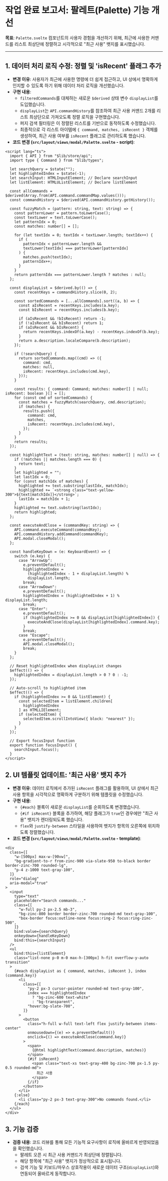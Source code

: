 # 작업 완료 보고서: 팔레트(Palette) 기능 개선

**목표**: `Palette.svelte` 컴포넌트의 사용자 경험을 개선하기 위해, 최근에 사용한 커맨드를 리스트 최상단에 정렬하고 시각적으로 "최근 사용" 뱃지를 표시했습니다.

---

## 1. 데이터 처리 로직 수정: 정렬 및 'isRecent' 플래그 추가

- **변경 이유**: 사용자가 최근에 사용한 명령에 더 쉽게 접근하고, UI 상에서 명확하게 인지할 수 있도록 하기 위해 데이터 처리 로직을 개선했습니다.
- **구현 내용**:
    - `filteredCommands`를 대체하는 새로운 `$derived` 상태 변수 `displayList`를 도입했습니다.
    - `displayList`는 `API.commandHistory`를 참조하여 최근 사용 커맨드 2개를 리스트 최상단으로 가져오도록 정렬 로직을 구현했습니다.
    - 퍼지 검색 필터링은 이 정렬된 리스트를 기반으로 동작하도록 수정했습니다.
    - 최종적으로 각 리스트 아이템에 `{ command, matches, isRecent }` 객체를 생성하여, 최근 사용 여부를 `isRecent` 플래그로 관리하도록 했습니다.
- **코드 변경 (`src/layout/views/modal/Palette.svelte` - script)**:

```svelte
<script lang="ts">
  import { API } from "$lib/store/api";
  import type { Command } from "$lib/types";

  let searchQuery = $state("");
  let highlightedIndex = $state(-1);
  let searchInput: HTMLInputElement; // Declare searchInput
  let listElement: HTMLUListElement; // Declare listElement

  const allCommands = $derived(Array.from(API.command.commandMap.values()));
  const commandHistory = $derived(API.commandHistory.getHistory());

  const fuzzyMatch = (pattern: string, text: string) => {
    const patternLower = pattern.toLowerCase();
    const textLower = text.toLowerCase();
    let patternIdx = 0;
    const matches: number[] = [];

    for (let textIdx = 0; textIdx < textLower.length; textIdx++) {
      if (
        patternIdx < patternLower.length &&
        textLower[textIdx] === patternLower[patternIdx]
      ) {
        matches.push(textIdx);
        patternIdx++;
      }
    }
    return patternIdx === patternLower.length ? matches : null;
  };

  const displayList = $derived.by(() => {
    const recentKeys = commandHistory.slice(0, 2);

    const sortedCommands = [...allCommands].sort((a, b) => {
      const aIsRecent = recentKeys.includes(a.key);
      const bIsRecent = recentKeys.includes(b.key);

      if (aIsRecent && !bIsRecent) return -1;
      if (!aIsRecent && bIsRecent) return 1;
      if (aIsRecent && bIsRecent) {
        return recentKeys.indexOf(a.key) - recentKeys.indexOf(b.key);
      }
      return a.description.localeCompare(b.description);
    });

    if (!searchQuery) {
      return sortedCommands.map((cmd) => ({
        command: cmd,
        matches: null,
        isRecent: recentKeys.includes(cmd.key),
      }));
    }

    const results: { command: Command; matches: number[] | null; isRecent: boolean }[] = [];
    for (const cmd of sortedCommands) {
      const matches = fuzzyMatch(searchQuery, cmd.description);
      if (matches) {
        results.push({
          command: cmd,
          matches,
          isRecent: recentKeys.includes(cmd.key),
        });
      }
    }
    return results;
  });

  const highlightText = (text: string, matches: number[] | null) => {
    if (!matches || matches.length === 0) {
      return text;
    }
    let highlighted = "";
    let lastIdx = 0;
    for (const matchIdx of matches) {
      highlighted += text.substring(lastIdx, matchIdx);
      highlighted += `<strong class="text-yellow-300">${text[matchIdx]}</strong>`;
      lastIdx = matchIdx + 1;
    }
    highlighted += text.substring(lastIdx);
    return highlighted;
  };

  const executeAndClose = (commandKey: string) => {
    API.command.executeCommand(commandKey);
    API.commandHistory.addCommand(commandKey);
    API.modal.closeModal();
  };

  const handleKeyDown = (e: KeyboardEvent) => {
    switch (e.key) {
      case "ArrowUp":
        e.preventDefault();
        highlightedIndex =
          (highlightedIndex - 1 + displayList.length) %
          displayList.length;
        break;
      case "ArrowDown":
        e.preventDefault();
        highlightedIndex = (highlightedIndex + 1) % displayList.length;
        break;
      case "Enter":
        e.preventDefault();
        if (highlightedIndex >= 0 && displayList[highlightedIndex]) {
          executeAndClose(displayList[highlightedIndex].command.key);
        }
        break;
      case "Escape":
        e.preventDefault();
        API.modal.closeModal();
        break;
    }
  };

  // Reset highlightedIndex when displayList changes
  $effect(() => {
    highlightedIndex = displayList.length > 0 ? 0 : -1;
  });

  // Auto-scroll to highlighted item
  $effect(() => {
    if (highlightedIndex >= 0 && listElement) {
      const selectedItem = listElement.children[
        highlightedIndex
      ] as HTMLLIElement;
      if (selectedItem) {
        selectedItem.scrollIntoView({ block: "nearest" });
      }
    }
  });

  // Export focusInput function
  export function focusInput() {
    searchInput.focus();
  }
</script>
```

## 2. UI 템플릿 업데이트: '최근 사용' 뱃지 추가

- **변경 이유**: 데이터 로직에서 추가된 `isRecent` 플래그를 활용하여, UI 상에서 최근 사용 항목을 시각적으로 명확하게 구분하기 위해 템플릿을 수정했습니다.
- **구현 내용**:
    - `{#each}` 블록이 새로운 `displayList`를 순회하도록 변경했습니다.
    - `{#if isRecent}` 블록을 추가하여, 해당 플래그가 `true`인 경우에만 "최근 사용" 뱃지가 렌더링되도록 했습니다.
    - `flex`와 `justify-between` 스타일을 사용하여 뱃지가 항목의 오른쪽에 위치하도록 정렬했습니다.
- **코드 변경 (`src/layout/views/modal/Palette.svelte` - template)**:

```svelte
<div
  class={[
    "w-[500px] max-w-[90vw]",
    "bg-gradient-to-r from-zinc-900 via-slate-950 to-black border border-zinc-700 rounded-lg",
    "p-4 z-1000 text-gray-100",
  ]}
  role="dialog"
  aria-modal="true"
>
  <input
    type="text"
    placeholder="Search commands..."
    class={[
      "w-full py-2 px-2.5 mb-3",
      "bg-zinc-800 border border-zinc-700 rounded-md text-gray-100",
      "box-border focus:outline-none focus:ring-2 focus:ring-zinc-500",
    ]}
    bind:value={searchQuery}
    onkeydown={handleKeyDown}
    bind:this={searchInput}
  />
  <ul
    bind:this={listElement}
    class="list-none p-0 m-0 max-h-[300px] h-fit overflow-y-auto transition"
  >
    {#each displayList as { command, matches, isRecent }, index (command.key)}
      <li
        class={[
          "py-2 px-3 cursor-pointer rounded-md text-gray-100",
          index === highlightedIndex
            ? "bg-zinc-600 text-white"
            : "bg-transparent",
          "hover:bg-slate-700",
        ]}
      >
        <button
          class="h-full w-full text-left flex justify-between items-center"
          onmousedown={(e) => e.preventDefault()}
          onclick={() => executeAndClose(command.key)}
        >
          <span>
            {@html highlightText(command.description, matches)}
          </span>
          {#if isRecent}
            <span class="text-xs text-gray-400 bg-zinc-700 px-1.5 py-0.5 rounded-md">
              최근 사용
            </span>
          {/if}
        </button>
      </li>
    {:else}
      <li class="py-2 px-3 text-gray-300">No commands found.</li>
    {/each}
  </ul>
</div>
```

## 3. 기능 검증

- **검증 내용**: 코드 리뷰를 통해 모든 기능적 요구사항이 로직에 올바르게 반영되었음을 확인했습니다.
    - 팔레트 오픈 시 최근 사용 커맨드가 최상단에 정렬됩니다.
    - 해당 항목에 "최근 사용" 뱃지가 정상적으로 표시됩니다.
    - 검색 기능 및 키보드/마우스 상호작용이 새로운 데이터 구조(`displayList`)와 연동되어 올바르게 동작합니다.
